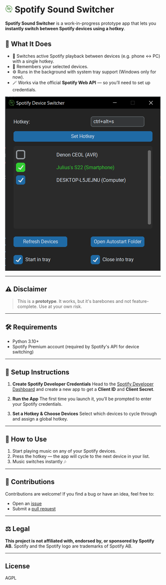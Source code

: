 # ![alt text](assets/logo/24x.png) Spotify Sound Switcher

**Spotify Sound Switcher** is a work-in-progress prototype app that lets you **instantly switch between Spotify devices using a hotkey**.

## 🚀 What It Does

- 🔁 Switches active Spotify playback between devices (e.g. phone ↔ PC) with a single hotkey.
- 🧠 Remembers your selected devices.
- ⚙️ Runs in the background with system tray support (Windows only for now).
- 🪄 Works via the official **Spotify Web API** — so you’ll need to set up credentials.

![alt text](assets/screenshots/image.png)

---

## ⚠️ Disclaimer

> This is a **prototype**. It works, but it's barebones and not feature-complete. Use at your own risk.

---

## 🛠 Requirements

- Python 3.10+
- Spotify Premium account (required by Spotify's API for device switching)

---

## 🧾 Setup Instructions

1. **Create Spotify Developer Credentials**
   Head to the [Spotify Developer Dashboard](https://developer.spotify.com/dashboard)
   and create a new app to get a **Client ID** and **Client Secret**.

2. **Run the App**
   The first time you launch it, you’ll be prompted to enter your Spotify credentials.

3. **Set a Hotkey & Choose Devices**
   Select which devices to cycle through and assign a global hotkey.

---

## 🧩 How to Use

1. Start playing music on any of your Spotify devices.
2. Press the hotkey — the app will cycle to the next device in your list.
3. Music switches instantly 🎶

---

## 💬 Contributions

Contributions are welcome!
If you find a bug or have an idea, feel free to:

- Open an [issue](https://github.com/juliuswms/spotify-sound-switcher/issues)
- Submit a [pull request](https://github.com/juliuswms/spotify-sound-switcher/pulls)

---

## ⚖️ Legal

**This project is not affiliated with, endorsed by, or sponsored by Spotify AB.**
Spotify and the Spotify logo are trademarks of Spotify AB.

---

## License

AGPL
